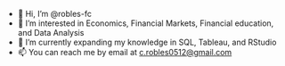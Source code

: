 - 👋 Hi, I’m @robles-fc
- 👀 I’m interested in Economics, Financial Markets, Financial education, and Data Analysis
- 🌱 I’m currently expanding my knowledge in SQL, Tableau, and RStudio
- 📫 You can reach me by email at c.robles0512@gmail.com

<!---
robles-fc/robles-fc is a ✨ special ✨ repository because its `README.md` (this file) appears on your GitHub profile.
You can click the Preview link to take a look at your changes.
--->
